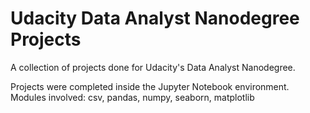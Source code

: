 # Udacity Data Analyst Nanodegree Projects
A collection of projects done for Udacity's Data Analyst Nanodegree.

Projects were completed inside the Jupyter Notebook environment.
Modules involved: csv, pandas, numpy, seaborn, matplotlib
